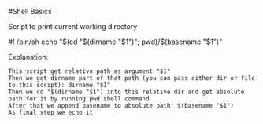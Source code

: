 #Shell Basics

Script to print current working directory

#! /bin/sh
echo "$(cd "$(dirname "$1")"; pwd)/$(basename "$1")"

Explanation:

    This script get relative path as argument "$1"
    Then we get dirname part of that path (you can pass either dir or file to this script): dirname "$1"
    Then we cd "$(dirname "$1") into this relative dir and get absolute path for it by running pwd shell command
    After that we append basename to absolute path: $(basename "$1")
    As final step we echo it
